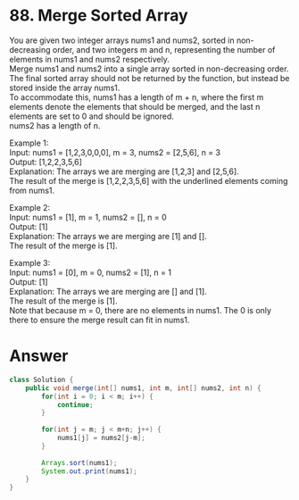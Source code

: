 # 88. Merge Sorted Array
   
You are given two integer arrays nums1 and nums2, sorted in non-decreasing order, and two integers m and n, representing the number of elements in nums1 and nums2 respectively.   
Merge nums1 and nums2 into a single array sorted in non-decreasing order.   
The final sorted array should not be returned by the function, but instead be stored inside the array nums1.   
To accommodate this, nums1 has a length of m + n, where the first m elements denote the elements that should be merged, and the last n elements are set to 0 and should be ignored.   
nums2 has a length of n.   
   
Example 1:   
Input: nums1 = [1,2,3,0,0,0], m = 3, nums2 = [2,5,6], n = 3   
Output: [1,2,2,3,5,6]   
Explanation: The arrays we are merging are [1,2,3] and [2,5,6].   
The result of the merge is [1,2,2,3,5,6] with the underlined elements coming from nums1.   
   
Example 2:   
Input: nums1 = [1], m = 1, nums2 = [], n = 0   
Output: [1]   
Explanation: The arrays we are merging are [1] and [].   
The result of the merge is [1].   
   
Example 3:   
Input: nums1 = [0], m = 0, nums2 = [1], n = 1   
Output: [1]   
Explanation: The arrays we are merging are [] and [1].   
The result of the merge is [1].   
Note that because m = 0, there are no elements in nums1. The 0 is only there to ensure the merge result can fit in nums1.   

# Answer
```java
class Solution {
    public void merge(int[] nums1, int m, int[] nums2, int n) {
        for(int i = 0; i < m; i++) {
            continue;
        }
        
        for(int j = m; j < m+n; j++) {
            nums1[j] = nums2[j-m];
        }
        
        Arrays.sort(nums1);
        System.out.print(nums1);
    }
}
```
